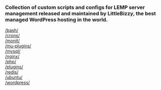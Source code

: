 <h3>Collection of custom scripts and configs for LEMP server management released and maintained by LittleBizzy, the best managed WordPress hosting in the world.</h3>

<a href="bash/">/bash/</a><br>
<a href="crons/">/crons/</a><br>
<a href="monit/">/monit/</a><br>
<a href="mu-plugins/">/mu-plugins/</a><br>
<a href="mysql/">/mysql/</a><br>
<a href="nginx/">/nginx/</a><br>
<a href="php/">/php/</a><br>
<a href="plugins/">/plugins/</a><br>
<a href="redis/">/redis/</a><br>
<a href="ubuntu/">/ubuntu/</a><br>
<a href="wordpress/">/wordpress/</a><br>
